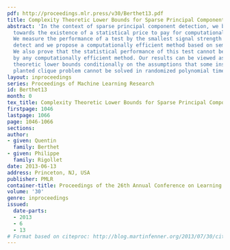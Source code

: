 ```yaml
---
pdf: http://proceedings.mlr.press/v30/Berthet13.pdf
title: Complexity Theoretic Lower Bounds for Sparse Principal Component Detection
abstract: 'In the context of sparse principal component detection, we bring evidence
  towards the existence of a statistical price to pay for computational efficiency.
  We measure the performance of a test by the smallest signal strength that it can
  detect and we propose a computationally efficient method based on semidefinite programming.
  We also prove that the statistical performance of this test cannot be strictly improved
  by any computationally efficient method. Our results can be viewed as complexity
  theoretic lower bounds conditionally on the assumptions that some instances of the
  planted clique problem cannot be solved in randomized polynomial time. '
layout: inproceedings
series: Proceedings of Machine Learning Research
id: Berthet13
month: 0
tex_title: Complexity Theoretic Lower Bounds for Sparse Principal Component Detection
firstpage: 1046
lastpage: 1066
page: 1046-1066
sections: 
author:
- given: Quentin
  family: Berthet
- given: Philippe
  family: Rigollet
date: 2013-06-13
address: Princeton, NJ, USA
publisher: PMLR
container-title: Proceedings of the 26th Annual Conference on Learning Theory
volume: '30'
genre: inproceedings
issued:
  date-parts:
  - 2013
  - 6
  - 13
# Format based on citeproc: http://blog.martinfenner.org/2013/07/30/citeproc-yaml-for-bibliographies/
---
```

